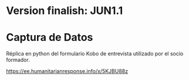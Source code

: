 # Version finalish: JUN1.1

# Captura de Datos

Réplica en python del formulario Kobo de entrevista utilizado por el socio formador.

https://ee.humanitarianresponse.info/x/5KJBU88z
